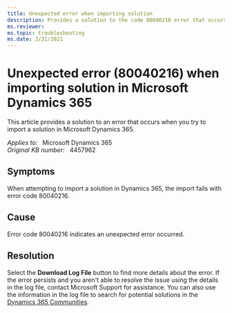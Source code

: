```yaml
---
title: Unexpected error when importing solution
description: Provides a solution to the code 80040216 error that occurs when you try to import a solution in Microsoft Dynamics 365.
ms.reviewer: 
ms.topic: troubleshooting
ms.date: 3/31/2021
---
```

# Unexpected error (80040216) when importing solution in Microsoft Dynamics 365

This article provides a solution to an error that occurs when you try to import a solution in Microsoft Dynamics 365.

_Applies to:_ &nbsp; Microsoft Dynamics 365  
_Original KB number:_ &nbsp; 4457962

## Symptoms

When attempting to import a solution in Dynamics 365, the import fails with error code 80040216.

## Cause

Error code 80040216 indicates an unexpected error occurred.

## Resolution

Select the **Download Log File** button to find more details about the error. If the error persists and you aren't able to resolve the issue using the details in the log file, contact Microsoft Support for assistance. You can also use the information in the log file to search for potential solutions in the [Dynamics 365 Communities](https://community.dynamics.com/f).
